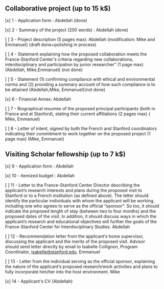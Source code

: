 Collaborative project (up to 15 k$)
-----------------------------

[x] 1 - Application form : Abdellah (done)

[x] 2 - Summary of the project (200 words) : Abdellah (done)

[ ] 3 - Project description (5 pages max): Abdellah (modification:  Mike and Emmanuel) (draft done+polishing in process)

[ ] 4 - Statement explaining how the proposed collaboration meets the France-Stanford Center's criteria regarding new collaborations, interdisciplinary and participation by junior researcher"  (1 page max) (Abdellah, Mike,Emmanuel) (not done)

[ ] 5 - Statement (1) confirming compliance with ethical and environmental norms and (2) providing a summary account of how such compliance is to be attained (Abdellah,Mike, Emmanuel)(not done)

[x] 6 - Financial Annex: Abdellah

[ ] 7 - Biographical resumes of the proposed principal participants (both in France and at Stanford), stating their current affiliations (2 pages max) ( Mike, Emmanuel) 

[ ] 8 - Letter of intent, signed by both the French and Stanford coordinators indicating their commitment to work together on the proposed project (1 page max) (Mike, Emmanuel) 

Visiting Scholar fellowship (up to 7 k$) 
--------------------------------

[x] 9 - Application form : Abdellah

[x] 10 - itemized budget : Abdellah

[ ] 11 -  Letter to the France-Stanford Center Director describing the applicant’s research interests and plans during the proposed visit to Stanford or to a French institution (as defined above). The letter should identify the particular individuals with whom the applicant will be working, including one who agrees to serve as the official “sponsor”. So too, it should indicate the proposed length of stay (between two to four months) and the proposed dates of the visit. In addition, it should discuss ways in which the applicant’s research and educational objectives will further the goals of the France-Stanford Center for Interdisciplinary Studies.   Abdellah 

[ ] 12 - Recommendation letter from the applicant’s home supervisor, discussing the applicant and the merits of the proposed visit. Advisor should send letter directly by email to Isabelle Collignon, Program Coordinator, isabelle@stanford.edu. Emmanuel 

[ ] 13 - Letter from the individual serving as the official sponsor, explaining the nature of the applicant’s proposed research/work activities and plans to fully incorporate him/her into the host environment. Mike 

[x] 14 - Applicant's CV (Abdellah)
